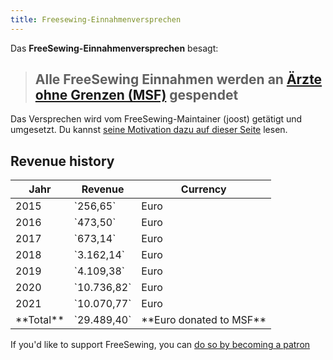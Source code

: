 ```yaml
---
title: Freesewing-Einnahmenversprechen
---
```


Das **FreeSewing-Einnahmenversprechen** besagt:

> ## Alle FreeSewing Einnahmen werden an [Ärzte ohne Grenzen (MSF)](http://www.msf.org/) gespendet

Das Versprechen wird vom FreeSewing-Maintainer (joost) getätigt und umgesetzt. Du kannst [seine Motivation dazu auf dieser Seite](/docs/various/pledge/motivation/) lesen.

## Revenue history

<table class="table table-striped text-base-content">
  <thead>
    <tr>
      <th>Jahr</th>
      <th>Revenue</th>
      <th>Currency</th>
    </tr>
  </thead>
  <tbody>
    <tr>
      <td>2015</td>
      <td>`256,65`</td>
      <td>Euro</td>
    </tr>
    <tr>
      <td>2016</td>
      <td>`473,50`</td>
      <td>Euro</td>
    </tr>
    <tr>
      <td>2017</td>
      <td>`673,14`</td>
      <td>Euro</td>
    </tr>
    <tr>
      <td>2018</td>
      <td>`3.162,14`</td>
      <td>Euro</td>
    </tr>
    <tr>
      <td>2019</td>
      <td>`4.109,38`</td>
      <td>Euro</td>
    </tr>
    <tr>
      <td>2020</td>
      <td>`10.736,82`</td>
      <td>Euro</td>
    </tr>
    <tr>
      <td>2021</td>
      <td>`10.070,77`</td>
      <td>Euro</td>
    </tr>
    <tr>
      <td>**Total**</td>
      <td>`29.489,40`</td>
      <td>**Euro donated to MSF**</td>
    </tr>
  </tbody>
</table>

<Tip>

If you'd like to support FreeSewing, you can [do so by becoming a patron](/patrons/join/)

</Tip>
